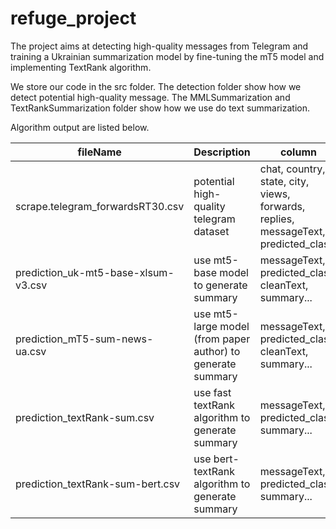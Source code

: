 # refuge_project
The project aims at detecting high-quality messages from Telegram and training a Ukrainian summarization model by fine-tuning the mT5 model and implementing TextRank algorithm.

We store our code in the src folder. The detection folder show how we detect potential high-quality message. The MMLSummarization and TextRankSummarization folder show how we use do text summarization.

Algorithm output are listed below.

| fileName                            | Description                                                  | column                                                       |
|-------------------------------------|--------------------------------------------------------------|--------------------------------------------------------------|
| scrape.telegram_forwardsRT30.csv    | potential high-quality telegram dataset                      | chat, country, state, city, views, forwards, replies, messageText, predicted_class |
| prediction_uk-mt5-base-xlsum-v3.csv | use mt5-base model to generate summary                       | messageText, predicted_class, cleanText, summary...          |
| prediction_mT5-sum-news-ua.csv      | use mt5-large model (from paper author)  to generate summary | messageText, predicted_class, cleanText, summary...          |
| prediction_textRank-sum.csv         | use fast textRank algorithm to generate summary              | messageText, predicted_class, summary... |
| prediction_textRank-sum-bert.csv    | use bert-textRank algorithm to generate summary              | messageText, predicted_class, summary... |

